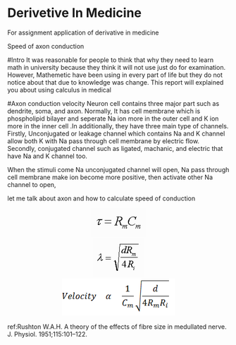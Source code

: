 # Derivetive In Medicine

For assignment application of derivative in medicine

Speed of axon conduction

#Intro
It was reasonable for people to think that why they need to learn math in university because they think it will not use just do for examination. However, Mathemetic have been using in every part of life but they do not notice about that due to knowledge was change. This report will explained you about using calculus in medical

#Axon conduction velocity
Neuron cell contains three major part such as dendrite, soma, and axon. Normally, It has cell membrane which is phospholipid bilayer and seperate Na ion more in the outer cell and K ion more in the inner cell .In additionally, they have three main type of channels. Firstly, Unconjugated or leakage channel which contains Na and K channel allow both K with Na pass through cell membrane by electric flow. Secondly, conjugated channel such as ligated, machanic, and electric that have Na and K channel too.

When the stimuli come Na unconjugated channel will open, Na pass through cell membrane make ion become more positive, then activate other Na channel to open,

let me talk about axon and how to calculate speed of conduction

<center><img src='./images/TRC.gif'></center>
<center><img src='./images/LamdaEquation.gif'></center>
<center><img src='./images/VelocityRelation.png'></center>


ref:Rushton W.A.H. A theory of the effects of fibre size in medullated nerve. J. Physiol. 1951;115:101–122.
